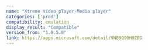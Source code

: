 ```yaml
---
name: "Xtreme Video player-Media player"
categories: ['prod']
compatibility: emulation
display_result: "Compatible"
version_from: "1.0.5.0"
link: https://apps.microsoft.com/detail/9NB9Q90H9ZBG
---
```

